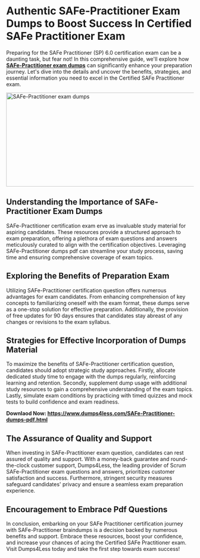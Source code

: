 <h1><strong>Authentic SAFe-Practitioner Exam Dumps to Boost Success In Certified SAFe Practitioner Exam&nbsp;</strong></h1>
<p>Preparing for the SAFe Practitioner (SP) 6.0 certification exam can be a daunting task, but fear not! In this comprehensive guide, we'll explore how <a href="https://www.dumps4less.com/SAFe-Practitioner-dumps-pdf.html"><strong>SAFe-Practitioner exam dumps</strong></a> can significantly enhance your preparation journey. Let's dive into the details and uncover the benefits, strategies, and essential information you need to excel in the Certified SAFe Practitioner exam.</p>
<p><a href="https://www.dumps4less.com/SAFe-Practitioner-dumps-pdf.html"><img src="https://i.ibb.co/X5n2HkL/image.png" alt="SAFe-Practitioner exam dumps" width="760" height="253" /></a></p>
<h2>Understanding the Importance of SAFe-Practitioner Exam Dumps</h2>
<p>SAFe-Practitioner certification exam erve as invaluable study material for aspiring candidates. These resources provide a structured approach to exam preparation, offering a plethora of exam questions and answers meticulously curated to align with the certification objectives. Leveraging SAFe-Practitioner dumps pdf can streamline your study process, saving time and ensuring comprehensive coverage of exam topics.</p>
<h2>Exploring the Benefits of&nbsp;Preparation&nbsp;Exam</h2>
<p>Utilizing SAFe-Practitioner certification question offers numerous advantages for exam candidates. From enhancing comprehension of key concepts to familiarizing oneself with the exam format, these dumps serve as a one-stop solution for effective preparation. Additionally, the provision of free updates for 90 days ensures that candidates stay abreast of any changes or revisions to the exam syllabus.</p>
<h2>Strategies for Effective Incorporation of Dumps Material</h2>
<p>To maximize the benefits of SAFe-Practitioner certification question, candidates should adopt strategic study approaches. Firstly, allocate dedicated study time to engage with the dumps regularly, reinforcing learning and retention. Secondly, supplement dump usage with additional study resources to gain a comprehensive understanding of the exam topics. Lastly, simulate exam conditions by practicing with timed quizzes and mock tests to build confidence and exam readiness.</p>
<p><strong>Downlaod Now: <a href="https://www.dumps4less.com/SAFe-Practitioner-dumps-pdf.html">https://www.dumps4less.com/SAFe-Practitioner-dumps-pdf.html</a></strong></p>
<h2>The Assurance of Quality and Support</h2>
<p>When investing in SAFe-Practitioner exam question, candidates can rest assured of quality and support. With a money-back guarantee and round-the-clock customer support, Dumps4Less, the leading provider of Scrum SAFe-Practitioner exam questions and answers, prioritizes customer satisfaction and success. Furthermore, stringent security measures safeguard candidates' privacy and ensure a seamless exam preparation experience.</p>
<h2>Encouragement to Embrace&nbsp;Pdf Questions</h2>
<p>In conclusion, embarking on your SAFe Practitioner certification journey with SAFe-Practitioner braindumps is a decision backed by numerous benefits and support. Embrace these resources, boost your confidence, and increase your chances of acing the Certified SAFe Practitioner exam. Visit Dumps4Less today and take the first step towards exam success!</p>
